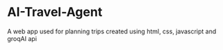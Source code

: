 # AI-Travel-Agent
 A web app used for planning trips created using html, css, javascript and groqAI api
